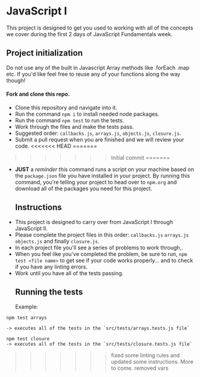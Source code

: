 # JavaScript I

This project is designed to get you used to working with all of the concepts we cover during the first 2 days of JavaScript Fundamentals week.

## Project initialization

Do not use any of the built in Javascript Array methods like .forEach .map etc. If you'd like feel free to reuse any of your functions along the way though! 

#### Fork and clone this repo.
* Clone this repository and navigate into it.
* Run the command `npm i` to install needed node packages.
* Run the command `npm test` to run the tests.
* Work through the files and make the tests pass.
* Suggested order: `callbacks.js`, `arrays.js`, `objects.js`, `closure.js`.
* Submit a pull request when you are finished and we will review your code.
<<<<<<< HEAD
=======
>>>>>>> Initial commit
=======
* **JUST** a _reminder_ this command runs a script on your machine based on the `package.json` file you have installed in your project. By running this command, you're telling your project to head over to `npm.org` and download all of the packages you need for this project.
  ## Instructions
* This project is designed to carry over from JavaScript I through JavaScript II.
* Please complete the project files in this order: `callbacks.js` `arrays.js` `objects.js` and finally `closure.js`.
* In each project file you'll see a series of problems to work through,.
* When you feel like you've completed the problem, be sure to run, `npm test <file name>` to get see if your code works properly... and to check if you have any linting errors.
* Work until you have all of the tests passing.
  ## Running the tests
  Example:

```
npm test arrays

-> executes all of the tests in the `src/tests/arrays.tests.js file`

npm test closure
-> executes all of the tests in the `src/tests/closure.tests.js file`
```
>>>>>>> fixed some linting rules and updated some instructions. More to come.
>>>>>>> removed vars
